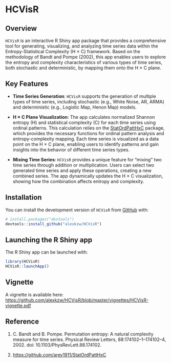 
<!-- README.md is generated from README.Rmd. Please edit that file -->

# HCVisR

<!-- badges: start -->
<!-- badges: end -->

## Overview

`HCVisR` is an interactive R Shiny app package that provides a
comprehensive tool for generating, visualizing, and analyzing time
series data within the Entropy-Statistical Complexity (H × C) framework.
Based on the methodology of Bandt and Pompe (2002), this app enables
users to explore the entropy and complexity characteristics of various
types of time series, both stochastic and deterministic, by mapping them
onto the H × C plane.

## Key Features

- **Time Series Generation**: `HCVisR` supports the generation of
  multiple types of time series, including stochastic (e.g., White
  Noise, AR, ARMA) and deterministic (e.g., Logistic Map, Henon Map)
  models.

- **H × C Plane Visualization**: The app calculates normalized Shannon
  entropy (H) and statistical complexity (C) for each time series using
  ordinal patterns. This calculation relies on the
  [StatOrdPattHxC](https://github.com/arey1911/StatOrdPattHxC) package,
  which provides the necessary functions for ordinal pattern analysis
  and entropy-complexity mapping. Each time series is visualized as a
  data point on the H × C plane, enabling users to identify patterns and
  gain insights into the behavior of different time series types.

- **Mixing Time Series**: `HCVisR` provides a unique feature for
  “mixing” two time series through addition or multiplication. Users can
  select two generated time series and apply these operations, creating
  a new combined series. The app dynamically updates the H × C
  visualization, showing how the combination affects entropy and
  complexity.

## Installation

You can install the development version of `HCVisR` from
[GitHub](https://github.com/) with:

``` r
# install.packages("devtools")
devtools::install_github("alexkzw/HCVisR")
```

## Launching the R Shiny app

The R Shiny app can be launched with:

``` r
library(HCVisR)
HCVisR::launchApp()
```

## Vignette

A vignette is available here:
<https://github.com/alexkzw/HCVisR/blob/master/vignettes/HCVisR-vignette.pdf>

## Reference

1.  C. Bandt and B. Pompe. Permutation entropy: A natural complexity
    measure for time series. Physical Review Letters,
    88:174102–1–174102–4, 2002. doi: 10.1103/PhysRevLett.88.174102.

2.  <https://github.com/arey1911/StatOrdPattHxC>
